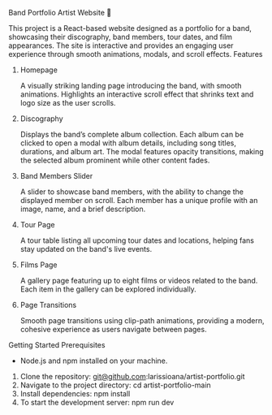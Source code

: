 Band Portfolio Artist Website 🎸

This project is a React-based website designed as a portfolio for a band, showcasing their discography, band members, tour dates, and film appearances. The site is interactive and provides an engaging user experience through smooth animations, modals, and scroll effects.
Features
1. Homepage

    A visually striking landing page introducing the band, with smooth animations.
    Highlights an interactive scroll effect that shrinks text and logo size as the user scrolls.

2. Discography

    Displays the band’s complete album collection.
    Each album can be clicked to open a modal with album details, including song titles, durations, and album art.
    The modal features opacity transitions, making the selected album prominent while other content fades.

3. Band Members Slider

    A slider to showcase band members, with the ability to change the displayed member on scroll.
    Each member has a unique profile with an image, name, and a brief description.

4. Tour Page

    A tour table listing all upcoming tour dates and locations, helping fans stay updated on the band's live events.

5. Films Page

    A gallery page featuring up to eight films or videos related to the band.
    Each item in the gallery can be explored individually.

6. Page Transitions

    Smooth page transitions using clip-path animations, providing a modern, cohesive experience as users navigate between pages.

Getting Started
Prerequisites
  - Node.js and npm installed on your machine.

1. Clone the repository: git@github.com:larissioana/artist-portfolio.git
2. Navigate to the project directory: cd artist-portfolio-main
3. Install dependencies: npm install
4. To start the development server: npm run dev
    
